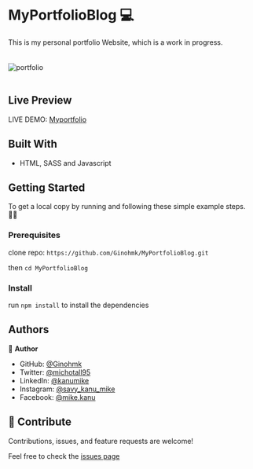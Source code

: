 # MyPortfolioBlog 💻

This is my personal portfolio Website, which is a work in progress. <br > <br > <br >
![portfolio](https://user-images.githubusercontent.com/58771507/154757247-7474e5eb-216e-4307-b8cd-181a0a9cf0a8.PNG)
<br > <br >

## Live Preview

LIVE DEMO: [Myportfolio](https://ginohmk.github.io/MyPortfolioBlog/)

## Built With

- HTML, SASS and Javascript

## Getting Started

To get a local copy by running and following  these simple example steps. 👷‍♂️

### Prerequisites

clone repo: `https://github.com/Ginohmk/MyPortfolioBlog.git`

then
`cd MyPortfolioBlog`

### Install

run `npm install` to install the dependencies

## Authors

👤 **Author**

- GitHub: [@Ginohmk](https://github.com/Ginohmk)
- Twitter: [@michotall95](https://www.twitter.com/michotall95)
- LinkedIn: [@kanumike](https://www.linkedin.com/in/mike-kanu-dev/)
- Instagram: [@savy_kanu_mike](https/instagram.com/savy_kanu_mike)
- Facebook: [@mike.kanu](https://www.facebook.com/mike.kanu)

## 🤝 Contribute

Contributions, issues, and feature requests are welcome!

Feel free to check the [issues page](https://github.com/Ginohmk/MyPortfolioBlog/issues)
